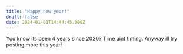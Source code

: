 ```yaml
---
title: "Happy new year!"
draft: false
date: 2024-01-01T14:44:45.000Z
---
```

You know its been 4 years since 2020? Time aint timing.
Anyway ill try posting more this year!